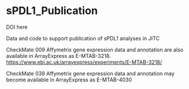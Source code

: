 # sPDL1_Publication

DOI here

Data and code to support publication of sPDL1 analyses in JITC

CheckMate 009  Affymetrix gene expression data and annotation are also available in ArrayExpress as E-MTAB-3218.
https://www.ebi.ac.uk/arrayexpress/experiments/E-MTAB-3218/

CheckMate 038  Affymetrix gene expression data and annotation may become available in ArrayExpress as E-MTAB-4030
